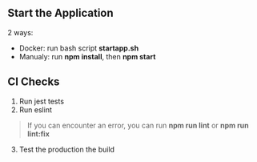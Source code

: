 ## Start the Application

2 ways:
* Docker: run bash script **startapp.sh**
* Manualy: run **npm install**, then **npm start**

## CI Checks

1) Run jest tests
2) Run eslint
> If you can encounter an error, you can run **npm run lint** or **npm run lint:fix**
3) Test the production the build
